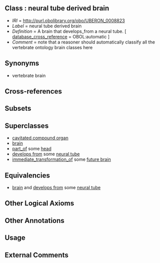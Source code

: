 
## Class : neural tube derived brain

 * *IRI* = http://purl.obolibrary.org/obo/UBERON_0008823
 * *Label* = neural tube derived brain
 * *Definition* = A brain that develops_from a neural tube. [ [database_cross_reference](../../ef/oboInOwl#hasDbXref.md) = OBOL:automatic ]
 * *Comment* = note that a reasoner should automatically classify all the vertebrate ontology brain classes here

## Synonyms

 * vertebrate brain

## Cross-references


## Subsets


## Superclasses

 * [cavitated compound organ](../../UBERON/89/UBERON_0000489.md)
 * [brain](../../UBERON/55/UBERON_0000955.md)
 * [part_of](../../BFO/50/BFO_0000050.md) some [head](../../UBERON/33/UBERON_0000033.md)
 * [develops from](../../RO/02/RO_0002202.md) some [neural tube](../../UBERON/49/UBERON_0001049.md)
 * [immediate_transformation_of](../../SIO/58/SIO_000658.md) some [future brain](../../UBERON/38/UBERON_0006238.md)

## Equivalencies

 * [brain](../../UBERON/55/UBERON_0000955.md) and [develops from](../../RO/02/RO_0002202.md) some [neural tube](../../UBERON/49/UBERON_0001049.md)

## Other Logical Axioms


## Other Annotations


## Usage


## External Comments

